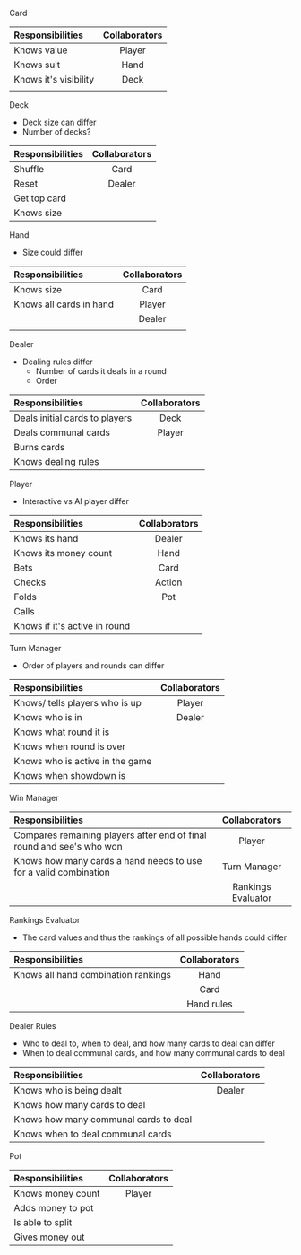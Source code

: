 Card


| Responsibilities      | Collaborators    |
| :------------- | :----------: |
|  Knows value   | Player  |
| Knows suit   | Hand |
|  Knows it's visibility | Deck  |
|    |  |


Deck
* Deck size can differ 
* Number of decks? 

| Responsibilities      | Collaborators    |
| :------------- | :----------: |
|  Shuffle   |  Card  |
| Reset | Dealer |
| Get top card  |  |
| Knows size | |

Hand
* Size could differ

| Responsibilities      | Collaborators    |
| :------------- | :----------: |
|  Knows size  |  Card  |
| Knows all cards in hand | Player |
| | Dealer |
|  | |

Dealer
* Dealing rules differ
    * Number of cards it deals in a round
    * Order  

| Responsibilities      | Collaborators    |
| :------------- | :----------: |
|  Deals initial cards to players  |  Deck  |
| Deals communal cards | Player |
| Burns cards |  |
| Knows dealing rules| |

Player 
* Interactive vs AI player differ

| Responsibilities      | Collaborators    |
| :------------- | :----------: |
| Knows its hand |  Dealer |
| Knows its money count | Hand |
| Bets | Card |
| Checks | Action |
| Folds | Pot |
| Calls |  |
| Knows if it's active in round | |

Turn Manager
* Order of players and rounds can differ

| Responsibilities      | Collaborators    |
| :------------- | :----------: |
|  Knows/ tells players who is up  |  Player |
| Knows who is in | Dealer |
|Knows what round it is|  |
| Knows when round is over | |
| Knows who is active in the game | |
| Knows when showdown is | |

Win Manager

| Responsibilities      | Collaborators    |
| :------------- | :----------: |
| Compares remaining players after end of final round and see's who won  |  Player |
| Knows how many cards a hand needs to use for a valid combination|  Turn Manager |
|   |  Rankings Evaluator |

Rankings Evaluator 
* The card values and thus the rankings of all possible hands could differ

| Responsibilities      | Collaborators    |
| :------------- | :----------: |
| Knows all hand combination rankings |  Hand |
|  | Card |
| | Hand rules |


Dealer Rules
* Who to deal to, when to deal, and how many cards to deal can differ
* When to deal communal cards, and how many communal cards to deal 

| Responsibilities      | Collaborators    |
| :------------- | :----------: |
| Knows who is being dealt |  Dealer |
| Knows how many cards to deal|  |
| Knows how many communal cards to deal|  |
| Knows when to deal communal cards| |

Pot

| Responsibilities      | Collaborators    |
| :------------- | :----------: |
|  Knows money count |  Player |
| Adds money to pot |  |
| Is able to split |  |
| Gives money out | |





